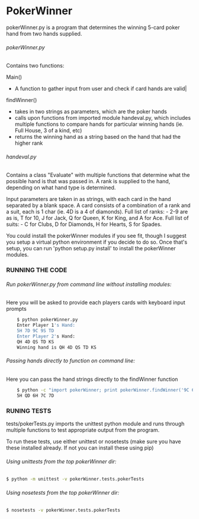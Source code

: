 # PokerWinner

pokerWinner.py is a program that determines the winning 5-card poker hand from two hands supplied.

###### pokerWinner.py
Contains two functions:

Main()
  - A function to gather input from user and check if card hands are valid|

findWinner()
  - takes in two strings as parameters, which are the poker hands
  - calls upon functions from imported module handeval.py, which includes multiple functions to compare hands for particular winning hands (ie. Full House, 3 of a kind, etc)
  - returns the winning hand as a string based on the hand that had the higher rank


###### handeval.py 
Contains a class "Evaluate" with multiple functions that determine what the possible hand is that was passed in. A rank is supplied to the hand, depending on what hand type is determined.

Input parameters are taken in as strings, with each card in the hand separated by a blank space. A card consists of a combination of a rank and a suit, each is 1 char (ie. 4D is a 4 of diamonds).
Full list of ranks:
	- 2-9 are as is, T for 10, J for Jack, Q for Queen, K for King, and A for Ace.
Full list of suits:
	- C for Clubs, D for Diamonds, H for Hearts, S for Spades.

You could install the pokerWinner modules if you see fit, though I suggest you setup a virtual python environment if you decide to do so. Once that's setup, you can run 'python setup.py install' to install the pokerWinner modules.

### RUNNING THE CODE
###### Run pokerWinner.py from command line without installing modules:
Here you will be asked to provide each players cards with keyboard input prompts

```bash
	$ python pokerWinner.py
	Enter Player 1's Hand: 
	5H 7D 9C 9S TD
	Enter Player 2's Hand: 
	QH 4D QS TD KS
	Winning hand is QH 4D QS TD KS
```

###### Passing hands directly to function on command line:
Here you can pass the hand strings directly to the findWinner function
```bash
	$ python -c "import pokerWinner; print pokerWinner.findWinner('9C 6H 3D TC 5C', '5H QD 6H 7C 7D')"
	5H QD 6H 7C 7D
```

### RUNING TESTS
tests/pokerTests.py imports the unittest python module and runs through multiple functions to test appropriate output from the program.

To run these tests, use either unittest or nosetests (make sure you have these installed already. If not you can install these using pip)

###### Using unittests from the top pokerWinner dir:
```bash
$ python -m unittest -v pokerWinner.tests.pokerTests
```

###### Using nosetests from the top pokerWinner dir:
```bash
$ nosetests -v pokerWinner.tests.pokerTests
```
